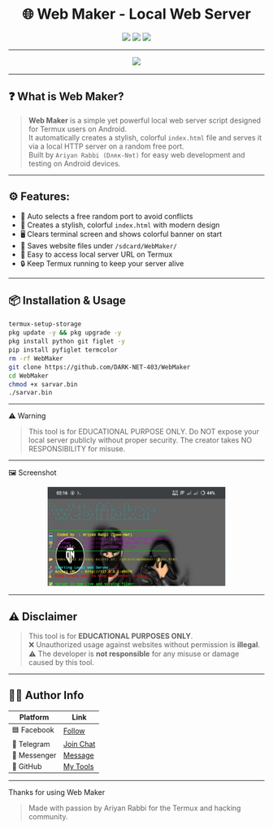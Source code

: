 
<h1 align="center">🌐 Web Maker - Local Web Server</h1>

<p align="center">
  <img src="https://img.shields.io/badge/Made%20With-Python-blue?style=for-the-badge&logo=python" />
  <img src="https://img.shields.io/badge/Platform-Termux-green?style=for-the-badge&logo=android" />
  <img src="https://img.shields.io/badge/Creator-Ariyan%20Rabbi-black?style=for-the-badge&logo=github" />
</p>

---

<p align="center">
  <img src="https://readme-typing-svg.demolab.com?font=Fira+Code&size=22&pause=1000&color=00FF9F&center=true&vCenter=true&width=450&lines=Create+Your+Local+Web+Server!;Fast+and+Easy;+Keep+Termux+Running" />
</p>

---

## ❓ What is Web Maker?

> **Web Maker** is a simple yet powerful local web server script designed for Termux users on Android.  
> It automatically creates a stylish, colorful `index.html` file and serves it via a local HTTP server on a random free port.  
> Built by `Ariyan Rabbi (Dʌʀĸ-Nɘt)` for easy web development and testing on Android devices.

---

## ⚙️ Features:

- 🚀 Auto selects a free random port to avoid conflicts  
- 🎨 Creates a stylish, colorful `index.html` with modern design  
- 🖥️ Clears terminal screen and shows colorful banner on start  
- 📂 Saves website files under `/sdcard/WebMaker/`  
- 🔗 Easy to access local server URL on Termux  
- 🔒 Keep Termux running to keep your server alive  

---

## 📦 Installation & Usage

```bash
termux-setup-storage
pkg update -y && pkg upgrade -y
pkg install python git figlet -y
pip install pyfiglet termcolor
rm -rf WebMaker
git clone https://github.com/DARK-NET-403/WebMaker
cd WebMaker
chmod +x sarvar.bin
./sarvar.bin
```

---

⚠️ Warning

> This tool is for EDUCATIONAL PURPOSE ONLY.
Do NOT expose your local server publicly without proper security.
The creator takes NO RESPONSIBILITY for misuse.




---

🖼️ Screenshot

<p align="center">
  <img src="https://github.com/DARK-NET-403/Web_Maker/blob/main/Screenshot_2025_0525_021645.jpg" width="350" />
</p>


---

## ⚠️ Disclaimer

> This tool is for **EDUCATIONAL PURPOSES ONLY**.  
> ❌ Unauthorized usage against websites without permission is **illegal**.  
> ⚠️ The developer is **not responsible** for any misuse or damage caused by this tool.

---

## 👨‍💻 Author Info

| Platform     | Link |
|--------------|------|
| 🟦 Facebook   | [Follow](https://www.facebook.com/share/1BS3NxYjiR/) |
| 💬 Telegram   | [Join Chat](https://t.me/DARK_NET_403) |
| 💭 Messenger  | [Message](https://m.me/DARK.NET.403) |
| 🐙 GitHub     | [My Tools](https://github.com/DARK-NET-403) |

---

Thanks for using Web Maker

> Made with passion by Ariyan Rabbi for the Termux and hacking community.

